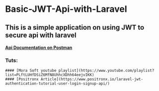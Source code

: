 ﻿# Basic-JWT-Api-with-Laravel
 
 ## This is a simple application on using JWT to secure api with laravel

#### [Api Documentation on Postman](https://documenter.getpostman.com/view/12864326/U16nLjkb)

### Tuts:
	#### [Mora Soft youtube playlist](https://www.youtube.com/playlist?list=PLftLUHfDSiZ6MfN8UhhcXDhh64eejvIKK)
	#### [Positronx Article](https://www.positronx.io/laravel-jwt-authentication-tutorial-user-login-signup-api/)
